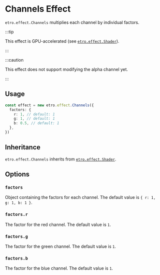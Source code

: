 # Channels Effect

`etro.effect.Channels` multiplies each channel by individual factors.

:::tip

This effect is GPU-accelerated (see [`etro.effect.Shader`](shader)).

:::

:::caution

This effect does not support modifying the alpha channel yet.

:::

## Usage

```ts
const effect = new etro.effect.Channels({
  factors: {
    r: 1, // default: 1
    g: 1, // default: 1
    b: 0.5, // default: 1
  },
})
```

## Inheritance

`etro.effect.Channels` inherits from [`etro.effect.Shader`](shader).

## Options

### `factors`

Object containing the factors for each channel. The default value is `{ r: 1, g: 1, b: 1 }`.

### `factors.r`

The factor for the red channel. The default value is `1`.

### `factors.g`

The factor for the green channel. The default value is `1`.

### `factors.b`

The factor for the blue channel. The default value is `1`.
